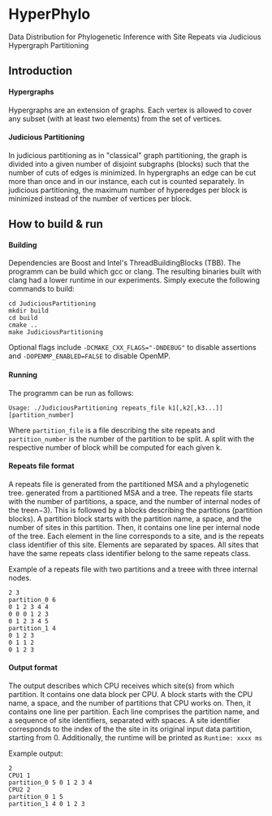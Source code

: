 # HyperPhylo
Data Distribution for Phylogenetic Inference with Site Repeats via Judicious Hypergraph Partitioning

## Introduction
#### Hypergraphs
Hypergraphs are an extension of graphs. Each vertex is allowed to cover any subset (with at least two elements) from the set of vertices.

#### Judicious Partitioning
In judicious partitioning as in "classical" graph partitioning, the graph is divided into a given number of disjoint subgraphs (blocks) such that the number of cuts of edges is minimized. In hypergraphs an edge can be cut more than once and in our instance, each cut is counted separately.
In judicious partitioning, the maximum number of hyperedges per block is minimized instead of the number of vertices per block.

## How to build & run
#### Building
Dependencies are Boost and Intel's ThreadBuildingBlocks (TBB). The programm can be build which gcc or clang. The resulting binaries built with clang had a lower runtime in our experiments.
Simply execute the following commands to build:

    cd JudiciousPartitioning
    mkdir build
    cd build
    cmake ..
    make JudiciousPartitioning

Optional flags include `-DCMAKE_CXX_FLAGS="-DNDEBUG"` to disable assertions and `-DOPENMP_ENABLED=FALSE` to disable OpenMP.

#### Running
The programm can be run as follows:

    Usage: ./JudiciousPartitioning repeats_file k1[,k2[,k3...]] [partition_number]
    
Where `partition_file` is a file describing the site repeats and `partition_number` is the number of the partition to be split. A split with the respective number of block whill be computed for each given k.

#### Repeats file format
A repeats file is generated from the partitioned MSA and a phylogenetic tree. generated from a partitioned MSA and a tree.
The repeats file starts with the number of partitions, a space, and the number of internal nodes of the treen−3).
This is followed by a blocks describing the partitions (partition blocks).
A partition block starts with the partition name, a space, and the number of sites in this partition.
Then, it contains one line per internal node of the tree.
Each element in the line corresponds to a site, and is the repeats class identifier of this site.
Elements are separated by spaces. All sites that have the same repeats class identifier belong to the same repeats class.

Example of a repeats file with two partitions and a treee with three internal nodes.
    
    2 3
    partition_0 6
    0 1 2 3 4 4
    0 0 0 1 2 3
    0 1 2 3 4 5
    partition_1 4
    0 1 2 3
    0 1 1 2
    0 1 2 3
    
#### Output format
The output describes which CPU receives which site(s) from which partition.
It contains one data block per CPU. A block starts with the CPU name, a space, and the number of partitions that CPU works on. Then, it contains one line per partition. Each line comprises the partition name, and a sequence of site identifiers, separated with spaces.
A site identifier corresponds to the index of the the site in its original input data partition, starting from 0.
Additionally, the runtime will be printed as `Runtime: xxxx ms`

Example output:

    2
    CPU1 1
    partition_0 5 0 1 2 3 4
    CPU2 2
    partition_0 1 5
    partition_1 4 0 1 2 3

